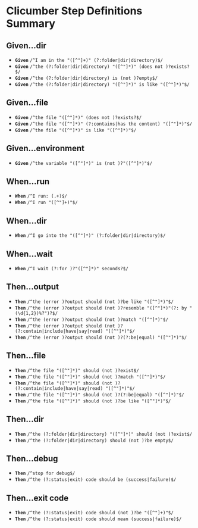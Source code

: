 # Clicumber Step Definitions Summary


## Given...dir

- __`Given`__ `/^I am in the "([^"]+)" (?:folder|dir|directory)$/`
- __`Given`__ `/^the (?:folder|dir|directory) "([^"]*)" (does not )?exists?$/`
- __`Given`__ `/^the (?:folder|dir|directory) is (not )?empty$/`
- __`Given`__ `/^the (?:folder|dir|directory) "([^"]*)" is like "([^"]*)"$/`

## Given...file

- __`Given`__ `/^the file "([^"]*)" (does not )?exists?$/`
- __`Given`__ `/^the file "([^"]*)" (?:contains|has the content) "([^"]*)"$/`
- __`Given`__ `/^the file "([^"]*)" is like "([^"]*)"$/`

## Given...environment

- __`Given`__ `/^the variable "([^"]*)" is (not )?"([^"]*)"$/`

## When...run

- __`When`__ `/^I run: (.+)$/`
- __`When`__ `/^I run "([^"]+)"$/`

## When...dir

- __`When`__ `/^I go into the "([^"]*)" (?:folder|dir|directory)$/`

## When...wait

- __`When`__ `/^I wait (?:for )?"([^"]*)" seconds?$/`

## Then...output

- __`Then`__ `/^the (error )?output should (not )?be like "([^"]*)"$/`
- __`Then`__ `/^the (error )?output should (not )?resemble "([^"]*)"(?: by "(\d{1,2})%?")?$/`
- __`Then`__ `/^the (error )?output should (not )?match "([^"]*)"$/`
- __`Then`__ `/^the (error )?output should (not )?(?:contain|include|have|say|read) "([^"]*)"$/`
- __`Then`__ `/^the (error )?output should (not )?(?:be|equal) "([^"]*)"$/`

## Then...file

- __`Then`__ `/^the file "([^"]*)" should (not )?exist$/`
- __`Then`__ `/^the file "([^"]*)" should (not )?match "([^"]*)"$/`
- __`Then`__ `/^the file "([^"]*)" should (not )?(?:contain|include|have|say|read) "([^"]*)"$/`
- __`Then`__ `/^the file "([^"]*)" should (not )?(?:be|equal) "([^"]*)"$/`
- __`Then`__ `/^the file "([^"]*)" should (not )?be like "([^"]*)"$/`

## Then...dir

- __`Then`__ `/^the (?:folder|dir|directory) "([^"]*)" should (not )?exist$/`
- __`Then`__ `/^the (?:folder|dir|directory) should (not )?be empty$/`

## Then...debug

- __`Then`__ `/^stop for debug$/`
- __`Then`__ `/^the (?:status|exit) code should be (success|failure)$/`

## Then...exit code

- __`Then`__ `/^the (?:status|exit) code should (not )?be "([^"]+)"$/`
- __`Then`__ `/^the (?:status|exit) code should mean (success|failure)$/`